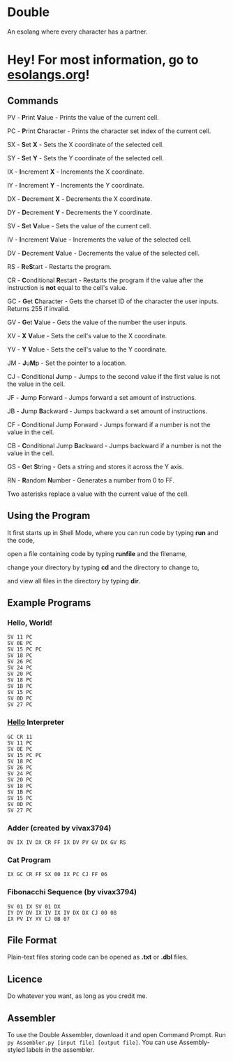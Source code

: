 # Double
An esolang where every character has a partner.

# Hey! For most information, go to [esolangs.org](https://esolangs.org/wiki/Double)!

## Commands
PV - **P**rint **V**alue - Prints the value of the current cell.

PC - **P**rint **C**haracter - Prints the character set index of the current cell.

SX - **S**et **X** - Sets the X coordinate of the selected cell.

SY - **S**et **Y** - Sets the Y coordinate of the selected cell.

IX - **I**ncrement **X** - Increments the X coordinate.

IY - **I**ncrement **Y** - Increments the Y coordinate.

DX - **D**ecrement **X** - Decrements the X coordinate.

DY - **D**ecrement **Y** - Decrements the Y coordinate.

SV - **S**et **V**alue - Sets the value of the current cell.

IV - **I**ncrement **V**alue - Increments the value of the selected cell.

DV - **D**ecrement **V**alue - Decrements the value of the selected cell.

RS - **R**e**S**tart - Restarts the program.

CR - **C**onditional **R**estart - Restarts the program if the value after the instruction is **not** equal to the cell's value.

GC - **G**et **C**haracter - Gets the charset ID of the character the user inputs. Returns 255 if invalid.

GV - **G**et **V**alue - Gets the value of the number the user inputs.

XV - **X** **V**alue - Sets the cell's value to the X coordinate.

YV - **Y** **V**alue - Sets the cell's value to the Y coordinate.

JM - **J**u**M**p - Set the pointer to a location.

CJ - **C**onditional **J**ump - Jumps to the second value if the first value is not the value in the cell.

JF - **J**ump **F**orward - Jumps forward a set amount of instructions.

JB - **J**ump **B**ackward - Jumps backward a set amount of instructions.

CF - **C**onditional Jump **F**orward - Jumps forward if a number is not the value in the cell.

CB - **C**onditional Jump **B**ackward - Jumps backward if a number is not the value in the cell.

GS - **G**et **S**tring - Gets a string and stores it across the Y axis.

RN - **R**andom **N**umber - Generates a number from 0 to FF.

Two asterisks replace a value with the current value of the cell.

## Using the Program
It first starts up in Shell Mode, where you can run code by typing **run** and the code,

open a file containing code by typing **runfile** and the filename,

change your directory by typing **cd** and the directory to change to,

and view all files in the directory by typing **dir**.

## Example Programs
### Hello, World!
```
SV 11 PC
SV 0E PC
SV 15 PC PC
SV 18 PC
SV 26 PC
SV 24 PC
SV 20 PC
SV 18 PC
SV 1B PC
SV 15 PC
SV 0D PC
SV 27 PC
```

### [Hello](https://esolangs.org/wiki/Hello) Interpreter
```
GC CR 11
SV 11 PC
SV 0E PC
SV 15 PC PC
SV 18 PC
SV 26 PC
SV 24 PC
SV 20 PC
SV 18 PC
SV 1B PC
SV 15 PC
SV 0D PC
SV 27 PC
```

### Adder (created by vivax3794)
```
DV IX IV DX CR FF IX DV PV GV DX GV RS
```

### Cat Program
```
IX GC CR FF SX 00 IX PC CJ FF 06
```

### Fibonacchi Sequence (by vivax3794)
```
SV 01 IX SV 01 DX
IY DY DV IX IV IX IV DX DX CJ 00 08
IX PV IY XV CJ 0B 07
```

## File Format
Plain-text files storing code can be opened as **.txt** or **.dbl** files.

## Licence
Do whatever you want, as long as you credit me.

## Assembler
To use the Double Assembler, download it and open Command Prompt. Run `py Assembler.py [input file] [output file]`. You can use Assembly-styled labels in the assembler.
